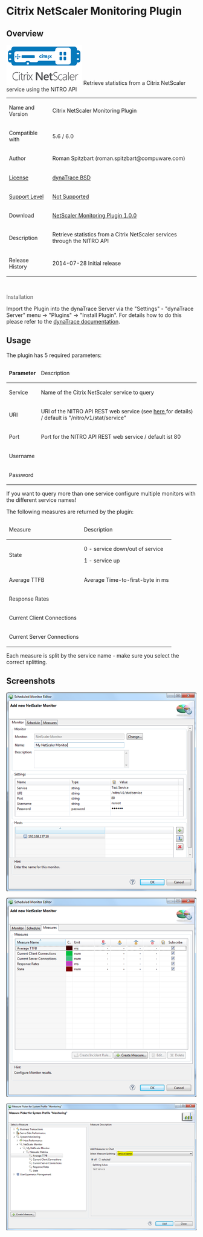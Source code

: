 <html xmlns="http://www.w3.org/1999/xhtml">
<head>
    <title>Citrix NetScaler Monitoring Plugin</title>
    <meta http-equiv="Content-Type" content="text/html; charset=UTF-8"/>
    <meta http-equiv="X-UA-Compatible" content="IE=EmulateIE8" />
    <meta content="Scroll Wiki Publisher" name="generator"/>
    <link type="text/css" rel="stylesheet" href="css/blueprint/liquid.css" media="screen, projection"/>
    <link type="text/css" rel="stylesheet" href="css/blueprint/print.css" media="print"/>
    <link type="text/css" rel="stylesheet" href="css/content-style.css" media="screen, projection, print"/>
    <link type="text/css" rel="stylesheet" href="css/screen.css" media="screen, projection"/>
    <link type="text/css" rel="stylesheet" href="css/print.css" media="print"/>
</head>
<body>
                <h1>Citrix NetScaler Monitoring Plugin</h1>
    <div class="section-2"  id="174462535_CitrixNetScalerMonitoringPlugin-Overview"  >
        <h2>Overview</h2>
    <p>
    </p>
    <p>
            <img src="images_community/download/attachments/174462535/icon.png" alt="images_community/download/attachments/174462535/icon.png" class="confluence-embedded-image" />
        Retrieve statistics from a Citrix NetScaler service using the NITRO API    </p>
    <div class="tablewrap">
        <table>
<thead class=" "></thead><tfoot class=" "></tfoot><tbody class=" ">    <tr>
            <td rowspan="1" colspan="1">
        <p>
Name and Version    </p>
            </td>
                <td rowspan="1" colspan="1">
        <p>
Citrix NetScaler Monitoring Plugin    </p>
            </td>
        </tr>
    <tr>
            <td rowspan="1" colspan="1">
        <p>
Compatible with    </p>
            </td>
                <td rowspan="1" colspan="1">
        <p>
5.6 / 6.0    </p>
            </td>
        </tr>
    <tr>
            <td rowspan="1" colspan="1">
        <p>
Author    </p>
            </td>
                <td rowspan="1" colspan="1">
        <p>
Roman Spitzbart (roman.spitzbart@compuware.com)    </p>
            </td>
        </tr>
    <tr>
            <td rowspan="1" colspan="1">
        <p>
<a href="https://community/display/DL/Licenses">License</a>    </p>
            </td>
                <td rowspan="1" colspan="1">
        <p>
<a href="attachments_5275722_2_dynaTraceBSD.txt">dynaTrace BSD</a>    </p>
            </td>
        </tr>
    <tr>
            <td rowspan="1" colspan="1">
        <p>
<a href="https://community/display/DL/Support+Levels">Support Level</a>    </p>
            </td>
                <td rowspan="1" colspan="1">
        <p>
<a href="https://community/display/DL/Support+Levels">Not Supported</a>    </p>
            </td>
        </tr>
    <tr>
            <td rowspan="1" colspan="1">
        <p>
Download    </p>
            </td>
                <td rowspan="1" colspan="1">
        <p>
<a href="attachments_174752373_1_com.compuwareapm.dynatrace.plugin.netscaler_1.0.0.jar">NetScaler Monitoring Plugin 1.0.0</a>    </p>
            </td>
        </tr>
    <tr>
            <td rowspan="1" colspan="1">
        <p>
Description    </p>
            </td>
                <td rowspan="1" colspan="1">
        <p>
Retrieve statistics from a Citrix NetScaler services through the NITRO API    </p>
            </td>
        </tr>
    <tr>
            <td rowspan="1" colspan="1">
        <p>
Release History    </p>
            </td>
                <td rowspan="1" colspan="1">
        <p>
2014-07-28 Initial release    </p>
            </td>
        </tr>
</tbody>        </table>
            </div>
    <p>
    <span style="color: #505050;">
<br/>    </span>
    </p>
    <p>
    <span style="color: #505050;">
Installation    </span>
    </p>
    <p>
Import the Plugin into the dynaTrace Server via the &quot;Settings&quot; - &quot;dynaTrace Server&quot; menu -&gt; &quot;Plugins&quot; -&gt; &quot;Install Plugin&quot;. For details how to do this please refer to the <a href="https://community.compuwareapm.com/community/display/DOCDT60/Plugin+Management">dynaTrace documentation</a>.    </p>
    </div>
    <div class="section-2"  id="174462535_CitrixNetScalerMonitoringPlugin-Usage"  >
        <h2>Usage</h2>
    <p>
The plugin has 5 required parameters:    </p>
    <div class="tablewrap">
        <table>
<thead class=" ">    <tr>
            <td rowspan="1" colspan="1">
        <p>
<strong class=" ">Parameter</strong>    </p>
            </td>
                <td rowspan="1" colspan="1">
        <p>
Description    </p>
            </td>
        </tr>
</thead><tfoot class=" "></tfoot><tbody class=" ">    <tr>
            <td rowspan="1" colspan="1">
        <p>
Service    </p>
            </td>
                <td rowspan="1" colspan="1">
        <p>
Name of the Citrix NetScaler service to query    </p>
            </td>
        </tr>
    <tr>
            <td rowspan="1" colspan="1">
        <p>
URI    </p>
            </td>
                <td rowspan="1" colspan="1">
        <p>
URI of the NITRO API REST web service (see <a href="http://support.citrix.com/proddocs/topic/netscaler-main-api-10-1-map/ns-nitro-rest-feat-stat-api-ref.html">here </a>for details) / default is &quot;/nitro/v1/stat/service&quot;    </p>
            </td>
        </tr>
    <tr>
            <td rowspan="1" colspan="1">
        <p>
Port    </p>
            </td>
                <td rowspan="1" colspan="1">
        <p>
Port for the NITRO API REST web service / default ist 80    </p>
            </td>
        </tr>
    <tr>
            <td rowspan="1" colspan="1">
        <p>
Username    </p>
            </td>
                <td rowspan="1" colspan="1">
        <p>
    </p>
            </td>
        </tr>
    <tr>
            <td rowspan="1" colspan="1">
        <p>
Password    </p>
            </td>
                <td rowspan="1" colspan="1">
        <p>
    </p>
            </td>
        </tr>
</tbody>        </table>
            </div>
    <p>
If you want to query more than one service configure multiple monitors with the different service names!    </p>
    <p>
The following measures are returned by the plugin:    </p>
    <div class="tablewrap">
        <table>
<thead class=" ">    <tr>
            <td rowspan="1" colspan="1">
        <p>
Measure    </p>
            </td>
                <td rowspan="1" colspan="1">
        <p>
Description    </p>
            </td>
        </tr>
</thead><tfoot class=" "></tfoot><tbody class=" ">    <tr>
            <td rowspan="1" colspan="1">
        <p>
State    </p>
            </td>
                <td rowspan="1" colspan="1">
        <p>
0 - service down/out of service    </p>
    <p>
1 - service up    </p>
            </td>
        </tr>
    <tr>
            <td rowspan="1" colspan="1">
        <p>
Average TTFB    </p>
            </td>
                <td rowspan="1" colspan="1">
        <p>
Average Time-to-first-byte in ms    </p>
            </td>
        </tr>
    <tr>
            <td rowspan="1" colspan="1">
        <p>
Response Rates    </p>
            </td>
                <td rowspan="1" colspan="1">
        <p>
    </p>
            </td>
        </tr>
    <tr>
            <td rowspan="1" colspan="1">
        <p>
Current Client Connections    </p>
            </td>
                <td rowspan="1" colspan="1">
        <p>
    </p>
            </td>
        </tr>
    <tr>
            <td rowspan="1" colspan="1">
        <p>
Current Server Connections    </p>
            </td>
                <td rowspan="1" colspan="1">
        <p>
    </p>
            </td>
        </tr>
</tbody>        </table>
            </div>
    <p>
Each measure is split by the service name - make sure you select the correct splitting.    </p>
    </div>
    <div class="section-2"  id="174462535_CitrixNetScalerMonitoringPlugin-Screenshots"  >
        <h2>Screenshots</h2>
    <p>
            <img src="images_community/download/attachments/174462535/netscaler_monitor_config.png" alt="images_community/download/attachments/174462535/netscaler_monitor_config.png" class="confluence-embedded-image" />
            </p>
    <p>
            <img src="images_community/download/attachments/174462535/netscaler_monitor_measures.png" alt="images_community/download/attachments/174462535/netscaler_monitor_measures.png" class="confluence-embedded-image" />
            </p>
    <p>
            <img src="images_community/download/attachments/174462535/netscaler_monitor_measures_2.png" alt="images_community/download/attachments/174462535/netscaler_monitor_measures_2.png" class="confluence-embedded-image" />
            </p>
    </div>
            </div>
        </div>
        <div class="footer">
        </div>
    </div>
</body>
</html>
